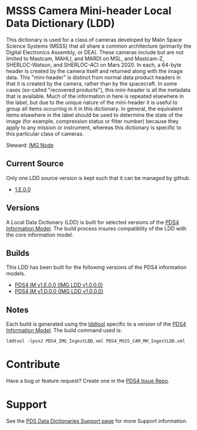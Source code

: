 # MSSS Camera Mini-header Local Data Dictionary (LDD)

This dictionary is used for a class of cameras developed by Malin Space
Science Systems (MSSS) that all share a common architecture (primarily
the Digital Electronics Assembly, or DEA).  These cameras include but
are not limited to Mastcam, MAHLI, and MARDI on MSL, and Mastcam-Z,
SHERLOC-Watson, and SHERLOC-ACI on Mars 2020.  In each, a 64-byte header
is created by the camera itself and returned along with the image data.
This "mini-header" is distinct from normal data product headers in that
it is created by the camera, rather than by the spacecraft.  In some
cases (so-called "recovered products"), this mini-header is all the
metadata that is available.  Much of the information in here is repeated
elsewhere in the label, but due to the unique nature of the mini-header
it is useful to group all items occurring in it in this dictionary.  In
general, the equivalent items elsewhere in the label should be used to
determine the state of the image (for example, compression status or
filter number) because they apply to any mission or instrument, whereas
this dictionary is specific to this particular class of cameras.

Steward: [IMG Node](https://pds-imaging.jpl.nasa.gov/)

## Current Source

Only one LDD source version is kept such that it can be managed by github.

- [1.E.0.0](src)

## Versions

A Local Data Dictionary (LDD) is built for selected versions of the [PDS4 Information Model](https://pds.nasa.gov/pds4/doc/im/).
The build process insures compatiblity of the LDD with the core information model.

## Builds

This LDD has been built for the following versions of the PDS4 information models.

- [PDS4 IM v1.E.0.0 (IMG LDD v1.0.0.0)](build/1.E.0.0_1.0.0.0)
- [PDS4 IM v1.D.0.0 (IMG LDD v1.0.0.0)](build/1.D.0.0_1.0.0.0)

## Notes

Each build is generated using the [lddtool](https://pds.nasa.gov/tools/about/ldd/) specific to a version of the [PDS4 Information Model](https://pds.nasa.gov/datastandards/documents/im/). The build command used is:

```
lddtool -lpsnJ PDS4_IMG_IngestLDD.xml PDS4_MSSS_CAM_MH_IngestLDD.xml
```

# Contribute

Have a bug or feature request? Create one in the [PDS4 Issue Repo](https://github.com/pds-data-dictionaries/PDS4-LDD-Issue-Repo/issues/new/choose).


# Support

See the [PDS Data Dictionaries Support page](https://pds-data-dictionaries.github.io/support/) for more Support information.
